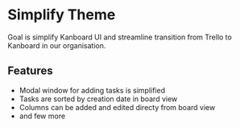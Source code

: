 Simplify Theme
=======================

Goal is simplify Kanboard UI and streamline transition from Trello to Kanboard in our organisation.

## Features
* Modal window for adding tasks is simplified
* Tasks are sorted by creation date in board view
* Columns can be added and edited directy from board view
* and few more


